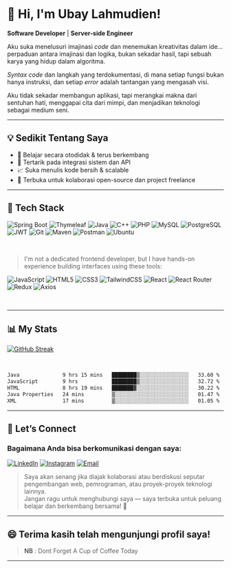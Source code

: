 # 👋 Hi, I'm Ubay Lahmudien!

**Software Developer** | **Server-side Engineer**

Aku suka menelusuri imajinasi _code_ dan menemukan kreativitas dalam ide... 
perpaduan antara imajinasi dan logika,
bukan sekadar hasil, tapi sebuah karya yang hidup dalam algoritma.

_Syntax code_ dan langkah yang terdokumentasi, 
di mana setiap fungsi bukan hanya instruksi,
dan setiap _error_ adalah tantangan yang mengasah visi.

Aku tidak sekadar membangun aplikasi,
tapi merangkai makna dari sentuhan hati,
menggapai cita dari mimpi,
dan menjadikan teknologi sebagai medium seni.

---

## 💡 Sedikit Tentang Saya

- 🧠 Belajar secara otodidak & terus berkembang
- 🔌 Tertarik pada integrasi sistem dan API
- 📈 Suka menulis kode bersih & scalable
- 🤝 Terbuka untuk kolaborasi open-source dan project freelance

---

## 🚀 Tech Stack


![Spring Boot](https://img.shields.io/badge/springboot-%236DB33F.svg?style=for-the-badge&logo=springboot&logoColor=white)
![Thymeleaf](https://img.shields.io/badge/thymeleaf-%232B5F10.svg?style=for-the-badge&logo=thymeleaf&logoColor=white)
![Java](https://img.shields.io/badge/Java-%23ED8B00.svg?style=for-the-badge&logo=java&logoColor=white)
![C++](https://img.shields.io/badge/c++-%2300599C.svg?style=for-the-badge&logo=c%2B%2B&logoColor=white)
![PHP](https://img.shields.io/badge/php-%23777BB4.svg?style=for-the-badge&logo=php&logoColor=white)
![MySQL](https://img.shields.io/badge/mysql-%2300f.svg?style=for-the-badge&logo=mysql&logoColor=white)
![PostgreSQL](https://img.shields.io/badge/postgresql-%23336791.svg?style=for-the-badge&logo=postgresql&logoColor=white)
![JWT](https://img.shields.io/badge/JWT-black?style=for-the-badge&logo=JSON%20web%20tokens)
![Git](https://img.shields.io/badge/Git-F05032?style=for-the-badge&logo=git&logoColor=white)
![Maven](https://img.shields.io/badge/Maven-CC2229?style=for-the-badge&logo=apachemaven&logoColor=white)
![Postman](https://img.shields.io/badge/Postman-FF6C37?style=for-the-badge&logo=postman&logoColor=white)
![Ubuntu](https://img.shields.io/badge/Ubuntu-E95420?style=for-the-badge&logo=ubuntu&logoColor=white)

<br/>

> I'm not a dedicated frontend developer, but I have hands-on experience building interfaces using these tools:

![JavaScript](https://img.shields.io/badge/javascript-%23323330.svg?style=for-the-badge&logo=javascript&logoColor=%23F7DF1E)
![HTML5](https://img.shields.io/badge/html5-%23E34F26.svg?style=for-the-badge&logo=html5&logoColor=white)
![CSS3](https://img.shields.io/badge/css3-%231572B6.svg?style=for-the-badge&logo=css3&logoColor=white)
![TailwindCSS](https://img.shields.io/badge/tailwindcss-%2338B2AC.svg?style=for-the-badge&logo=tailwind-css&logoColor=white)
![React](https://img.shields.io/badge/react-%2320232a.svg?style=for-the-badge&logo=react&logoColor=%2361DAFB)
![React Router](https://img.shields.io/badge/React_Router-CA4245?style=for-the-badge&logo=react-router&logoColor=white)
![Redux](https://img.shields.io/badge/redux-%23593d88.svg?style=for-the-badge&logo=redux&logoColor=white)
![Axios](https://img.shields.io/badge/Axios-5A29E4?style=for-the-badge&logo=axios&logoColor=white)

<br/>

---

## 📊 My Stats

[![GitHub Streak](https://github-readme-streak-stats-tau-lac.vercel.app?user=Mudien-UB&theme=tokyonight)](https://git.io/streak-stats)

<br/>

<!--START_SECTION:waka-->

```txt
Java              9 hrs 15 mins   ████████▒░░░░░░░░░░░░░░░░   33.60 %
JavaScript        9 hrs           ████████▒░░░░░░░░░░░░░░░░   32.72 %
HTML              8 hrs 19 mins   ███████▓░░░░░░░░░░░░░░░░░   30.22 %
Java Properties   24 mins         ▒░░░░░░░░░░░░░░░░░░░░░░░░   01.47 %
XML               17 mins         ▒░░░░░░░░░░░░░░░░░░░░░░░░   01.05 %
```

<!--END_SECTION:waka-->



---

## 🤝 Let’s Connect

### Bagaimana Anda bisa berkomunikasi dengan saya:

[![LinkedIn](https://img.shields.io/badge/LinkedIn-%230A66C2.svg?style=for-the-badge&logo=linkedin&logoColor=white)](https://www.linkedin.com/in/ubay-lahmudien-mudienub075)
[![Instagram](https://img.shields.io/badge/Instagram-%23E4405F.svg?style=for-the-badge&logo=instagram&logoColor=white)](https://www.instagram.com/mudien_ub/)
[![Email](https://img.shields.io/badge/Email-mudienub@gmail.com-D14836?style=for-the-badge&logo=gmail&logoColor=white)](mailto:mudienub@gmail.com)

> Saya akan senang jika diajak kolaborasi atau berdiskusi seputar pengembangan web, pemrograman, atau proyek-proyek teknologi lainnya.  
> Jangan ragu untuk menghubungi saya — saya terbuka untuk peluang belajar dan berkembang bersama! 🚀

---

😄 Terima kasih telah mengunjungi profil saya!
---

> **NB** : Dont Forget A Cup of Coffee Today

---
<!--

![Trophy](https://github-profile-trophy.vercel.app/?username=Mudien-UB&theme=radical&no-frame=false&no-bg=true&row=1&margin-w=4&rank=SECRET)
![](https://github-contributor-stats.vercel.app/api?username=Mudien-UB&limit=5&theme=transparent&combine_all_yearly_contributions=true) 

![GitHub Stats](https://github-readme-stats.vercel.app/api?username=Mudien-UB&show_icons=true&theme=whatsapp-dark)
![Top Langs](https://github-readme-stats.vercel.app/api/top-langs/?username=Mudien-UB&layout=compact&  theme=tokyonight)
-->
